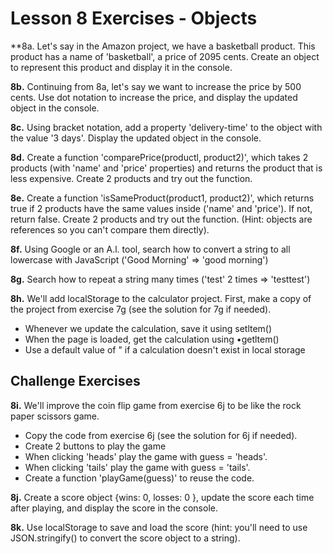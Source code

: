 # Lesson 8 Exercises - Objects

**8a. Let's say in the Amazon project, we have a basketball product. This product has a name of 'basketball', a price of 2095 cents. Create an object to represent this product and display it in the console.

**8b.** Continuing from 8a, let's say we want to increase the price by 500 cents. Use dot notation to increase the price, and display the updated object in the console.

**8c.** Using bracket notation, add a property 'delivery-time' to the object with the value '3 days'. Display the updated object in the console.

**8d.** Create a function 'comparePrice(productl, product2)', which takes 2 products (with 'name' and 'price' properties) and returns the product that is less expensive. Create 2 products and try out the function.

**8e.** Create a function 'isSameProduct(product1, product2)', which returns true if 2 products have the same values inside ('name' and 'price').
If not, return false. Create 2 products and try out the function.
(Hint: objects are references so you can't compare them directly).

**8f.** Using Google or an A.l. tool, search how to convert a string to all lowercase with JavaScript ('Good Morning' => 'good morning')

**8g.** Search how to repeat a string many times ('test' 2 times => 'testtest')

**8h.** We'll add localStorage to the calculator project. First, make a copy of the project from exercise 7g (see the solution for 7g if needed).
-  Whenever we update the calculation, save it using setltem()
- When the page is loaded, get the calculation using •getltem()
- Use a default value of " if a calculation doesn't exist in local storage


## Challenge Exercises

**8i.** We'll improve the coin flip game from exercise 6j to be like the rock paper scissors game.
- Copy the code from exercise 6j (see the solution for 6j if needed).
- Create 2 buttons to play the game
- When clicking 'heads' play the game with guess = 'heads'.
- When clicking 'tails' play the game with guess = 'tails'.
- Create a function 'playGame(guess)' to reuse the code.

**8j.** Create a score object {wins: 0, losses: 0 }, update the score each time after playing, and display the score in the console.

**8k.** Use localStorage to save and load the score (hint: you'll need to use JSON.stringify() to convert the score object to a string).
